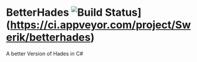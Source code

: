 # BetterHades ![Build Status](https://ci.appveyor.com/api/projects/status/xifyrbpeqv3bm9mb?svg=true)](https://ci.appveyor.com/project/Swerik/betterhades)
A better Version of Hades in C#
